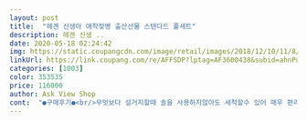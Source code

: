 ```yaml
---
layout: post 
title:  "헤겐 신생아 애착젖병 출산선물 스탠다드 풀세트" 
description: 헤겐 신생 ..
date: 2020-05-18 02:24:42 
img: https://static.coupangcdn.com/image/retail/images/2018/12/10/11/8/8c62efb4-0439-472e-934c-c8ed7e98d21b.jpg 
linkUrl: https://link.coupang.com/re/AFFSDP?lptag=AF3600438&subid=ahnPublicAsk&pageKey=166501198&itemId=476923004&vendorItemId=4196690545&traceid=V0-113-72a7f303ed674416 
categories: [1003] 
color: 353535 
price: 116000 
author: Ask View Shop 
cont:  "●구매후기●<br/>무엇보다 설거지할때 솔을 사용하지않아도 세척할수 있어 매우 편리합니다<br/>아기한테 배앓이 방지한다고하니 사용중입니다.<br/><br/>아직 사용전이라 기능은 잘 모르겠어요<br/>익숙하지 않아 처음에는 불편한데<br/>젖병 너무 마음에 들어요 ! 나중에 이유식통으로 사용하기도좋고 잘산거같아요<br/>조리원에서 유축할때 유용했습니다<br/>출산후 유축할때랑 아기 젖병으로 사용중입니다.<br/><br/>포장이 넘 이뻐요<br/>" 
---
```


